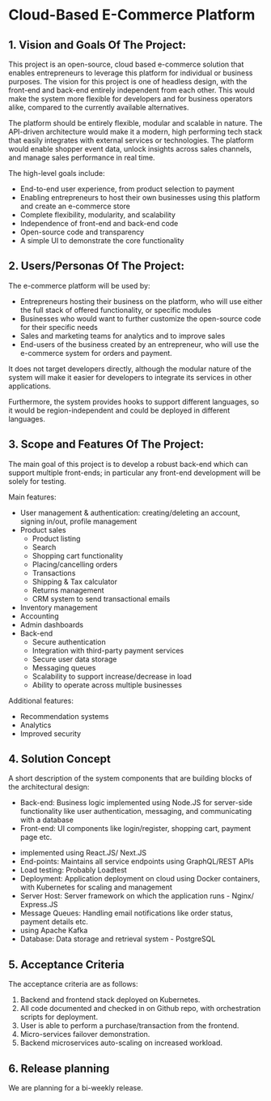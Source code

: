 Cloud-Based E-Commerce Platform
====================================

## 1. Vision and Goals Of The Project:
This project is an open-source, cloud based e-commerce solution that enables entrepreneurs to leverage this platform for individual or business purposes.
The vision for this project is one of headless design, with the front-end and back-end entirely independent from each other.
This would make the system more flexible for developers and for business operators alike, compared to the currently available alternatives.

The platform should be entirely flexible, modular and scalable in nature.
The API-driven architecture would make it a modern, high performing tech stack that easily integrates with external services or technologies.
The platform would enable shopper event data, unlock insights across sales channels, and manage sales performance in real time.

The high-level goals include:

* End-to-end user experience, from product selection to payment
* Enabling entrepreneurs to host their own businesses using this platform and create an e-commerce store
* Complete flexibility, modularity, and scalability
* Independence of front-end and back-end code
* Open-source code and transparency
* A simple UI to demonstrate the core functionality

## 2. Users/Personas Of The Project:
The e-commerce platform will be used by:

* Entrepreneurs hosting their business on the platform, who will use either the full stack of offered functionality, or specific modules
* Businesses who would want to further customize the open-source code for their specific needs
* Sales and marketing teams for analytics and to improve sales
* End-users of the business created by an entrepreneur, who will use the e-commerce system for orders and payment.

It does not target developers directly, although the modular nature of the system will make it easier for developers to integrate its services in other applications.

Furthermore, the system provides hooks to support different languages, so it would be region-independent and could be deployed in different languages.

## 3. Scope and Features Of The Project:
The main goal of this project is to develop a robust back-end which can support multiple front-ends; in particular any front-end development will be solely for testing.

Main features:

* User management & authentication: creating/deleting an account, signing in/out, profile management
* Product sales
  * Product listing
  * Search
  * Shopping cart functionality
  * Placing/cancelling orders
  * Transactions
  * Shipping & Tax calculator
  * Returns management
  * CRM system to send transactional emails
* Inventory management
* Accounting
* Admin dashboards
* Back-end
  * Secure authentication
  * Integration with third-party payment services
  * Secure user data storage
  * Messaging queues
  * Scalability to support increase/decrease in load
  * Ability to operate across multiple businesses

Additional features:

* Recommendation systems
* Analytics
* Improved security

## 4. Solution Concept
A short description of the system components that are building blocks of the architectural design:

* Back-end: Business logic implemented using Node.JS for server-side functionality like user authentication, messaging, and communicating with a database
* Front-end: UI components like login/register, shopping cart, payment page etc.
<!-- To what degree is front-end a main part of our solution? The project description says that "any front-end development will be solely for testing"-->
* implemented using React.JS/ Next.JS
* End-points: Maintains all service endpoints using GraphQL/REST APIs
* Load testing: Probably Loadtest
* Deployment: Application deployment on cloud using Docker containers, with Kubernetes for scaling and management
* Server Host: Server framework on which the application runs - Nginx/ Express.JS
* Message Queues: Handling email notifications like order status, payment details etc.
* using Apache Kafka
* Database: Data storage and retrieval system - PostgreSQL

## 5. Acceptance Criteria

The acceptance criteria are as follows:

1. Backend and frontend stack deployed on Kubernetes.
2. All code documented and checked in on Github repo, with orchestration scripts for deployment.
3. User is able to perform a purchase/transaction from the frontend.
4. Micro-services failover demonstration.
5. Backend microservices auto-scaling on increased workload.

## 6. Release planning
We are planning for a bi-weekly release.
